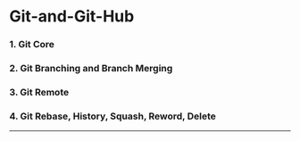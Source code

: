 # Git-and-Git-Hub

### 1. Git Core
### 2. Git Branching and Branch Merging
### 3. Git Remote
### 4. Git Rebase, History, Squash, Reword, Delete
------------------------------------------------------------
